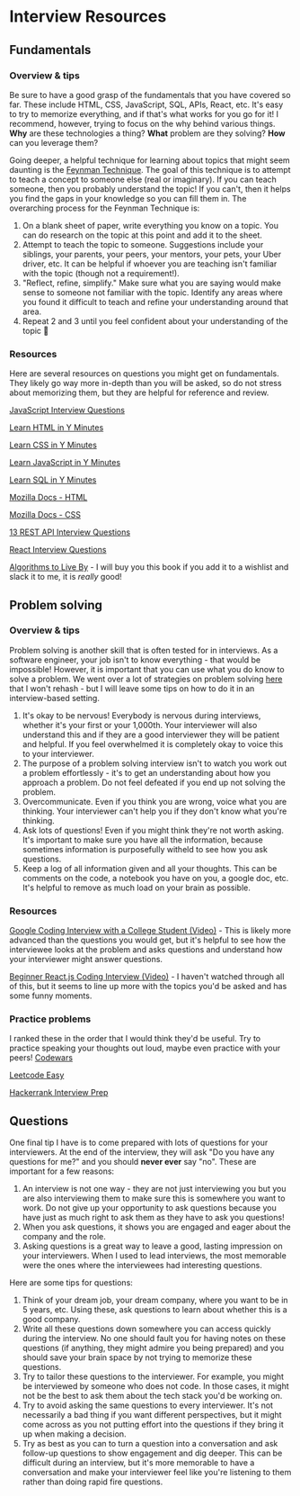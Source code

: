 # Interview Resources

## Fundamentals

### Overview & tips

Be sure to have a good grasp of the fundamentals that you have covered so far. These include HTML, CSS, JavaScript, SQL, APIs, React, etc. It's easy to try to memorize everything, and if that's what works for you go for it! I recommend, however, trying to focus on the why behind various things. **Why** are these technologies a thing? **What** problem are they solving? **How** can you leverage them?

Going deeper, a helpful technique for learning about topics that might seem daunting is the [Feynman Technique](https://fs.blog/feynman-technique/). The goal of this technique is to attempt to teach a concept to someone else (real or imaginary). If you can teach someone, then you probably understand the topic! If you can't, then it helps you find the gaps in your knowledge so you can fill them in. The overarching process for the Feynman Technique is:

1. On a blank sheet of paper, write everything you know on a topic. You can do research on the topic at this point and add it to the sheet.
2. Attempt to teach the topic to someone. Suggestions include your siblings, your parents, your peers, your mentors, your pets, your Uber driver, etc. It can be helpful if whoever you are teaching isn't familiar with the topic (though not a requirement!).
3. "Reflect, refine, simplify." Make sure what you are saying would make sense to someone not familiar with the topic. Identify any areas where you found it difficult to teach and refine your understanding around that area.
4. Repeat 2 and 3 until you feel confident about your understanding of the topic 🧠

### Resources
Here are several resources on questions you might get on fundamentals. They likely go way more in-depth than you will be asked, so do not stress about memorizing them, but they are helpful for reference and review.

[JavaScript Interview Questions](https://github.com/sudheerj/javascript-interview-questions)

[Learn HTML in Y Minutes](https://learnxinyminutes.com/docs/html/)

[Learn CSS in Y Minutes](https://learnxinyminutes.com/docs/css/)

[Learn JavaScript in Y Minutes](https://learnxinyminutes.com/docs/javascript/)

[Learn SQL in Y Minutes](https://learnxinyminutes.com/docs/sql/)

[Mozilla Docs - HTML](https://developer.mozilla.org/en-US/docs/Web/HTML)

[Mozilla Docs - CSS](https://developer.mozilla.org/en-US/docs/Web/CSS)

[13 REST API Interview Questions](https://www.educative.io/blog/rest-api-interview-questions)

[React Interview Questions](https://github.com/sudheerj/reactjs-interview-questions)

[Algorithms to Live By](https://www.amazon.com/Algorithms-Live-Computer-Science-Decisions/dp/1627790365) - I will buy you this book if you add it to a wishlist and slack it to me, it is _really_ good!

## Problem solving

### Overview & tips

Problem solving is another skill that is often tested for in interviews. As a software engineer, your job isn't to know everything - that would be impossible! However, it is important that you can use what you do know to solve a problem. We went over a lot of strategies on problem solving [here](https://github.com/bethanyj28/r2h-resources/tree/main/problem_solving) that I won't rehash - but I will leave some tips on how to do it in an interview-based setting.

1. It's okay to be nervous! Everybody is nervous during interviews, whether it's your first or your 1,000th. Your interviewer will also understand this and if they are a good interviewer they will be patient and helpful. If you feel overwhelmed it is completely okay to voice this to your interviewer.
2. The purpose of a problem solving interview isn't to watch you work out a problem effortlessly - it's to get an understanding about how you approach a problem. Do not feel defeated if you end up not solving the problem.
3. Overcommunicate. Even if you think you are wrong, voice what you are thinking. Your interviewer can't help you if they don't know what you're thinking.
4. Ask lots of questions! Even if you might think they're not worth asking. It's important to make sure you have all the information, because sometimes information is purposefully witheld to see how you ask questions.
5. Keep a log of all information given and all your thoughts. This can be comments on the code, a notebook you have on you, a google doc, etc. It's helpful to remove as much load on your brain as possible.

### Resources
[Google Coding Interview with a College Student (Video)](https://www.youtube.com/watch?v=3Q_oYDQ2whs) - This is likely more advanced than the questions you would get, but it's helpful to see how the interviewee looks at the problem and asks questions and understand how your interviewer might answer questions.

[Beginner React.js Coding Interview (Video)](https://www.youtube.com/watch?v=gnkrDse9QKc) - I haven't watched through all of this, but it seems to line up more with the topics you'd be asked and has some funny moments.

### Practice problems
I ranked these in the order that I would think they'd be useful. Try to practice speaking your thoughts out loud, maybe even practice with your peers!
[Codewars](https://www.codewars.com/collections/javascript-basics-2)

[Leetcode Easy](https://leetcode.com/problemset/all/?difficulty=EASY&page=1&sorting=W3sic29ydE9yZGVyIjoiREVTQ0VORElORyIsIm9yZGVyQnkiOiJBQ19SQVRFIn1d)

[Hackerrank Interview Prep](https://www.hackerrank.com/interview/interview-preparation-kit)

## Questions

One final tip I have is to come prepared with lots of questions for your interviewers. At the end of the interview, they will ask "Do you have any questions for me?" and you should **never ever** say "no". These are important for a few reasons:

1. An interview is not one way - they are not just interviewing you but you are also interviewing them to make sure this is somewhere you want to work. Do not give up your opportunity to ask questions because you have just as much right to ask them as they have to ask you questions!
2. When you ask questions, it shows you are engaged and eager about the company and the role.
3. Asking questions is a great way to leave a good, lasting impression on your interviewers. When I used to lead interviews, the most memorable were the ones where the interviewees had interesting questions.

Here are some tips for questions:
1. Think of your dream job, your dream company, where you want to be in 5 years, etc. Using these, ask questions to learn about whether this is a good company.
2. Write all these questions down somewhere you can access quickly during the interview. No one should fault you for having notes on these questions (if anything, they might admire you being prepared) and you should save your brain space by not trying to memorize these questions.
3. Try to tailor these questions to the interviewer. For example, you might be interviewed by someone who does not code. In those cases, it might not be the best to ask them about the tech stack you'd be working on.
4. Try to avoid asking the same questions to every interviewer. It's not necessarily a bad thing if you want different perspectives, but it might come across as you not putting effort into the questions if they bring it up when making a decision.
5. Try as best as you can to turn a question into a conversation and ask follow-up questions to show engagement and dig deeper. This can be difficult during an interview, but it's more memorable to have a conversation and make your interviewer feel like you're listening to them rather than doing rapid fire questions.
